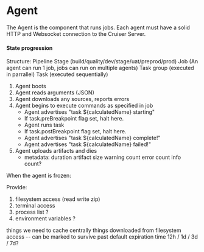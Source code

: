# Agent

The Agent is the component that runs jobs. Each agent must have a solid HTTP and Websocket 
connection to the Cruiser Server.

#### State progression
Structure:
Pipeline
    Stage (build/quality/dev/stage/uat/preprod/prod)
        Job (An agent can run 1 job, jobs can run on multiple agents)
            Task group (executed in parrallel)
                Task   (executed sequentially)


1. Agent boots
2. Agent reads arguments (JSON)
3. Agent downloads any sources, reports errors
4. Agent begins to execute commands as specified in job
    - Agent advertises "task ${calculatedName} starting"
    - If task.preBreakpoint flag set, halt here.
    - Agent runs task
    - If task.postBreakpoint flag set, halt here.
    - Agent advertises "task ${calculatedName} complete!"
    - Agent advertises "task ${calculatedName} failed!"
5. Agent uploads artifacts and dies
    - metadata:
        duration
        artifact size
        warning count
        error count
        info count?

When the agent is frozen:

Provide: 
1. filesystem access (read write zip)
2. terminal access
3. process list ?
4. environment variables ?

things we need to cache centrally
things downloaded from filesystem access -- can be marked to survive past default expiration time
    12h / 1d / 3d / 7d?

